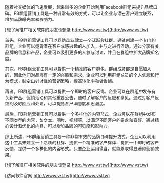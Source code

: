 随着社交媒体的飞速发展，越来越多的企业开始利用Facebook群组来提升品牌口碑。FB群组营销工具是一种非常有效的方式，可以让企业与潜在客户建立联系，增加品牌曝光率和影响力。

[想了解推广相关软件的朋友请登录 http://www.vst.tw](http://www.vst.tw)

首先，FB群组营销工具可以帮助企业建立一个活跃的社群。通过创建一个专门的群组，企业可以邀请潜在客户或感兴趣的人加入，并与之进行互动。通过分享有关品牌的信息和产品，企业可以吸引更多的人参与讨论，并且在群组中扩大品牌知名度。

其次，FB群组营销工具可以提供一个精准的客户群体。群组成员都是自愿加入的，因此他们对品牌有一定的兴趣和需求。企业可以利用群组成员的个人信息和行为模式，制定出针对性的营销策略，提高转化率和销售额。

再者，FB群组营销工具可以提供一个即时的客户反馈。企业可以在群组中发布有关新产品、促销活动和其他重要公告，随时了解客户的反应和意见。通过对客户反馈的及时回应和处理，可以提高客户满意度和忠诚度。

最后，FB群组营销工具可以提供一个多样化的内容形式。企业可以在群组中发布不同类型的内容，如文本、图片、视频等，以满足不同客户的需求和喜好。通过精心设计和优化的内容，可以增加品牌的可见度和影响力。

综上所述，FB群组营销工具是一种非常有效的品牌口碑提升方式。企业可以利用这个工具来建立一个活跃的社群、提供一个精准的客户群体、提供一个即时的客户反馈、提供一个多样化的内容形式。只要企业运用得当，就能够取得显著的营销效果。

[想了解推广相关软件的朋友请登录 http://www.vst.tw](http://www.vst.tw)


[访问软件官网 http://www.vst.tw](http://www.vst.tw)
